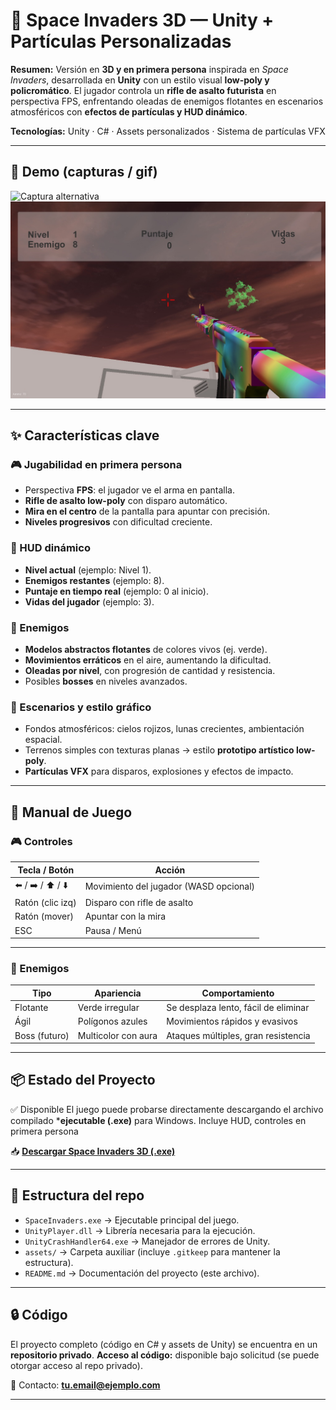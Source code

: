 # 🔫 Space Invaders 3D — Unity + Partículas Personalizadas

**Resumen:**
Versión en **3D y en primera persona** inspirada en *Space Invaders*, desarrollada en **Unity** con un estilo visual **low-poly y policromático**.
El jugador controla un **rifle de asalto futurista** en perspectiva FPS, enfrentando oleadas de enemigos flotantes en escenarios atmosféricos con **efectos de partículas y HUD dinámico**.

**Tecnologías:** Unity · C# · Assets personalizados · Sistema de partículas VFX

---

## 🎥 Demo (capturas / gif)

![Captura alternativa](assets/VIDEO.gif)
![Captura alternativa](assets/E12.jpeg)


---

## ✨ Características clave

### 🎮 Jugabilidad en primera persona

* Perspectiva **FPS**: el jugador ve el arma en pantalla.
* **Rifle de asalto low-poly** con disparo automático.
* **Mira en el centro** de la pantalla para apuntar con precisión.
* **Niveles progresivos** con dificultad creciente.

### 🧾 HUD dinámico

* **Nivel actual** (ejemplo: Nivel 1).
* **Enemigos restantes** (ejemplo: 8).
* **Puntaje en tiempo real** (ejemplo: 0 al inicio).
* **Vidas del jugador** (ejemplo: 3).

### 👾 Enemigos

* **Modelos abstractos flotantes** de colores vivos (ej. verde).
* **Movimientos erráticos** en el aire, aumentando la dificultad.
* **Oleadas por nivel**, con progresión de cantidad y resistencia.
* Posibles **bosses** en niveles avanzados.

### 🌌 Escenarios y estilo gráfico

* Fondos atmosféricos: cielos rojizos, lunas crecientes, ambientación espacial.
* Terrenos simples con texturas planas → estilo **prototipo artístico low-poly**.
* **Partículas VFX** para disparos, explosiones y efectos de impacto.

---

## 📖 Manual de Juego

### 🎮 Controles

| Tecla / Botón     | Acción                                 |
| ----------------- | -------------------------------------- |
| ⬅️ / ➡️ / ⬆️ / ⬇️ | Movimiento del jugador (WASD opcional) |
| Ratón (clic izq)  | Disparo con rifle de asalto            |
| Ratón (mover)     | Apuntar con la mira                    |
| ESC               | Pausa / Menú                           |

---

### 👾 Enemigos

| Tipo          | Apariencia          | Comportamiento                       |
| ------------- | ------------------- | ------------------------------------ |
| Flotante      | Verde irregular     | Se desplaza lento, fácil de eliminar |
| Ágil          | Polígonos azules    | Movimientos rápidos y evasivos       |
| Boss (futuro) | Multicolor con aura | Ataques múltiples, gran resistencia  |

---

## 📦 Estado del Proyecto

✅ Disponible El juego puede probarse directamente descargando el archivo compilado ***ejecutable (.exe)** para Windows.
Incluye HUD, controles en primera persona 

📥 **[Descargar Space Invaders 3D (.exe)](https://github.com/Gabrielce992/space-invaders-3d-demo/blob/main/SPACESInvaders.exe)**

---

## 📂 Estructura del repo

* `SpaceInvaders.exe` → Ejecutable principal del juego.
* `UnityPlayer.dll` → Librería necesaria para la ejecución.
* `UnityCrashHandler64.exe` → Manejador de errores de Unity.
* `assets/` → Carpeta auxiliar (incluye `.gitkeep` para mantener la estructura).
* `README.md` → Documentación del proyecto (este archivo).

---

## 🔒 Código

El proyecto completo (código en C# y assets de Unity) se encuentra en un **repositorio privado**.
**Acceso al código:** disponible bajo solicitud (se puede otorgar acceso al repo privado).

📧 Contacto: **[tu.email@ejemplo.com](mailto:tu.email@ejemplo.com)**

---


